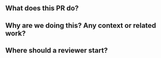 ## What does this PR do?  

## Why are we doing this? Any context or related work?

## Where should a reviewer start?
